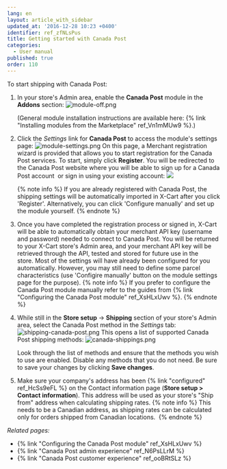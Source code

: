 ```yaml
---
lang: en
layout: article_with_sidebar
updated_at: '2016-12-28 10:23 +0400'
identifier: ref_zfNLsPus
title: Getting started with Canada Post
categories:
  - User manual
published: true
order: 110
---
```



To start shipping with Canada Post:

1.  In your store's Admin area, enable the **Canada Post** module in the **Addons** section:
    ![module-off.png]({{site.baseurl}}/attachments/ref_zfNLsPus/module-off.png)

    (General module installation instructions are available here: {% link "Installing modules from the Marketplace" ref_Vn1mMUw9 %}.)

2.  Click the _Settings_ link for **Canada Post** to access the module's settings page:
    ![module-settings.png]({{site.baseurl}}/attachments/ref_zfNLsPus/module-settings.png)
    On this page, a Merchant registration wizard is provided that allows you to start registration for the Canada Post services.
    To start, simply click **Register**. You will be redirected to the Canada Post website where you will be able to sign up for a Canada Post account  or sign in using your existing account:
    ![]({{site.baseurl}}/attachments/7505231/7602671.png)
    
    {% note  info %}
    If you are already registered with Canada Post, the shipping settings will be automatically imported in X-Cart after you click 'Register'. Alternatively, you can click 'Configure manually' and set up the module yourself.
    {% endnote %}
    
3.  Once you have completed the registration process or signed in, X-Cart will be able to automatically obtain your merchant API key (username and password) needed to connect to Canada Post. You will be returned to your X-Cart store's Admin area, and your merchant API key will be retrieved through the API, tested and stored for future use in the store. Most of the settings will have already been configured for you automatically. However, you may still need to define some parcel characteristics (use 'Configire manually' button on the module settings page for the purpose).
    {% note info %}
    If you prefer to configure the Canada Post module manually refer to the guides from {% link "Configuring the Canada Post module" ref_XsHLxUwv %}.
    {% endnote %}
    
4.  While still in the **Store setup** -> **Shipping** section of your store's Admin area, select the Canada Post method in the _Settings_ tab:
    ![shipping-canada-post.png]({{site.baseurl}}/attachments/ref_zfNLsPus/shipping-canada-post.png)
    This opens a list of supported Canada Post shipping methods:
    ![canada-shippings.png]({{site.baseurl}}/attachments/ref_zfNLsPus/canada-shippings.png)
    
    Look through the list of methods and ensure that the methods you wish to use are enabled. Disable any methods that you do not need. Be sure to save your changes by clicking **Save changes**.
5.  Make sure your company's address has been {% link "configured" ref_HcSs9eFL %} on the Contact information page (**Store setup > Contact information**). This address will be used as your store's "Ship from" address when calculating shipping rates. 
    {% note info %}
    This needs to be a Canadian address, as shipping rates can be calculated only for orders shipped from Canadian locations. 
    {% endnote %}

_Related pages:_

*   {% link "Configuring the Canada Post module" ref_XsHLxUwv %}
*   {% link "Canada Post admin experience" ref_N6PsLLrM %}
*   {% link "Canada Post customer experience" ref_ooBRtSLz %}
